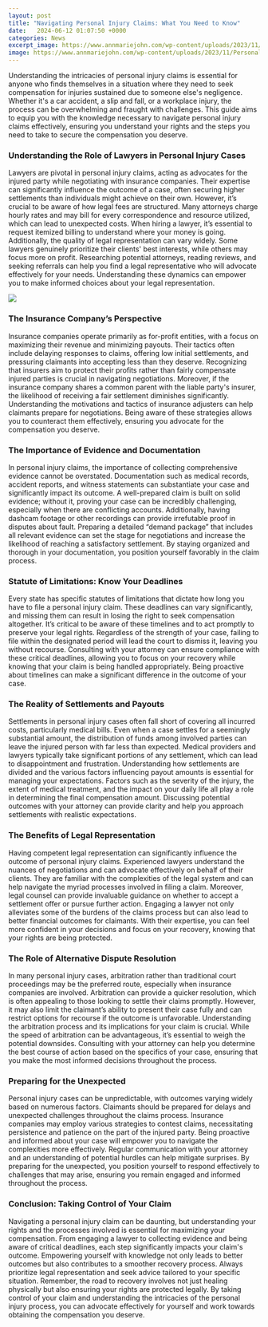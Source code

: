 ```yaml
---
layout: post
title: "Navigating Personal Injury Claims: What You Need to Know"
date:   2024-06-12 01:07:50 +0000
categories: News
excerpt_image: https://www.annmariejohn.com/wp-content/uploads/2023/11/Personal-Injury-Claims.jpg
image: https://www.annmariejohn.com/wp-content/uploads/2023/11/Personal-Injury-Claims.jpg
---
```


Understanding the intricacies of personal injury claims is essential for anyone who finds themselves in a situation where they need to seek compensation for injuries sustained due to someone else's negligence. Whether it's a car accident, a slip and fall, or a workplace injury, the process can be overwhelming and fraught with challenges. This guide aims to equip you with the knowledge necessary to navigate personal injury claims effectively, ensuring you understand your rights and the steps you need to take to secure the compensation you deserve.
### Understanding the Role of Lawyers in Personal Injury Cases
Lawyers are pivotal in personal injury claims, acting as advocates for the injured party while negotiating with insurance companies. Their expertise can significantly influence the outcome of a case, often securing higher settlements than individuals might achieve on their own. However, it’s crucial to be aware of how legal fees are structured. Many attorneys charge hourly rates and may bill for every correspondence and resource utilized, which can lead to unexpected costs.
When hiring a lawyer, it’s essential to request itemized billing to understand where your money is going. Additionally, the quality of legal representation can vary widely. Some lawyers genuinely prioritize their clients' best interests, while others may focus more on profit. Researching potential attorneys, reading reviews, and seeking referrals can help you find a legal representative who will advocate effectively for your needs. Understanding these dynamics can empower you to make informed choices about your legal representation.

![](https://www.annmariejohn.com/wp-content/uploads/2023/11/Personal-Injury-Claims.jpg)
### The Insurance Company’s Perspective
Insurance companies operate primarily as for-profit entities, with a focus on maximizing their revenue and minimizing payouts. Their tactics often include delaying responses to claims, offering low initial settlements, and pressuring claimants into accepting less than they deserve. Recognizing that insurers aim to protect their profits rather than fairly compensate injured parties is crucial in navigating negotiations.
Moreover, if the insurance company shares a common parent with the liable party's insurer, the likelihood of receiving a fair settlement diminishes significantly. Understanding the motivations and tactics of insurance adjusters can help claimants prepare for negotiations. Being aware of these strategies allows you to counteract them effectively, ensuring you advocate for the compensation you deserve.
### The Importance of Evidence and Documentation
In personal injury claims, the importance of collecting comprehensive evidence cannot be overstated. Documentation such as medical records, accident reports, and witness statements can substantiate your case and significantly impact its outcome. A well-prepared claim is built on solid evidence; without it, proving your case can be incredibly challenging, especially when there are conflicting accounts.
Additionally, having dashcam footage or other recordings can provide irrefutable proof in disputes about fault. Preparing a detailed “demand package” that includes all relevant evidence can set the stage for negotiations and increase the likelihood of reaching a satisfactory settlement. By staying organized and thorough in your documentation, you position yourself favorably in the claim process.
### Statute of Limitations: Know Your Deadlines
Every state has specific statutes of limitations that dictate how long you have to file a personal injury claim. These deadlines can vary significantly, and missing them can result in losing the right to seek compensation altogether. It’s critical to be aware of these timelines and to act promptly to preserve your legal rights.
Regardless of the strength of your case, failing to file within the designated period will lead the court to dismiss it, leaving you without recourse. Consulting with your attorney can ensure compliance with these critical deadlines, allowing you to focus on your recovery while knowing that your claim is being handled appropriately. Being proactive about timelines can make a significant difference in the outcome of your case.
### The Reality of Settlements and Payouts
Settlements in personal injury cases often fall short of covering all incurred costs, particularly medical bills. Even when a case settles for a seemingly substantial amount, the distribution of funds among involved parties can leave the injured person with far less than expected. Medical providers and lawyers typically take significant portions of any settlement, which can lead to disappointment and frustration.
Understanding how settlements are divided and the various factors influencing payout amounts is essential for managing your expectations. Factors such as the severity of the injury, the extent of medical treatment, and the impact on your daily life all play a role in determining the final compensation amount. Discussing potential outcomes with your attorney can provide clarity and help you approach settlements with realistic expectations.
### The Benefits of Legal Representation
Having competent legal representation can significantly influence the outcome of personal injury claims. Experienced lawyers understand the nuances of negotiations and can advocate effectively on behalf of their clients. They are familiar with the complexities of the legal system and can help navigate the myriad processes involved in filing a claim.
Moreover, legal counsel can provide invaluable guidance on whether to accept a settlement offer or pursue further action. Engaging a lawyer not only alleviates some of the burdens of the claims process but can also lead to better financial outcomes for claimants. With their expertise, you can feel more confident in your decisions and focus on your recovery, knowing that your rights are being protected.
### The Role of Alternative Dispute Resolution
In many personal injury cases, arbitration rather than traditional court proceedings may be the preferred route, especially when insurance companies are involved. Arbitration can provide a quicker resolution, which is often appealing to those looking to settle their claims promptly. However, it may also limit the claimant’s ability to present their case fully and can restrict options for recourse if the outcome is unfavorable.
Understanding the arbitration process and its implications for your claim is crucial. While the speed of arbitration can be advantageous, it’s essential to weigh the potential downsides. Consulting with your attorney can help you determine the best course of action based on the specifics of your case, ensuring that you make the most informed decisions throughout the process.
### Preparing for the Unexpected
Personal injury cases can be unpredictable, with outcomes varying widely based on numerous factors. Claimants should be prepared for delays and unexpected challenges throughout the claims process. Insurance companies may employ various strategies to contest claims, necessitating persistence and patience on the part of the injured party.
Being proactive and informed about your case will empower you to navigate the complexities more effectively. Regular communication with your attorney and an understanding of potential hurdles can help mitigate surprises. By preparing for the unexpected, you position yourself to respond effectively to challenges that may arise, ensuring you remain engaged and informed throughout the process.
### Conclusion: Taking Control of Your Claim
Navigating a personal injury claim can be daunting, but understanding your rights and the processes involved is essential for maximizing your compensation. From engaging a lawyer to collecting evidence and being aware of critical deadlines, each step significantly impacts your claim's outcome. Empowering yourself with knowledge not only leads to better outcomes but also contributes to a smoother recovery process.
Always prioritize legal representation and seek advice tailored to your specific situation. Remember, the road to recovery involves not just healing physically but also ensuring your rights are protected legally. By taking control of your claim and understanding the intricacies of the personal injury process, you can advocate effectively for yourself and work towards obtaining the compensation you deserve.